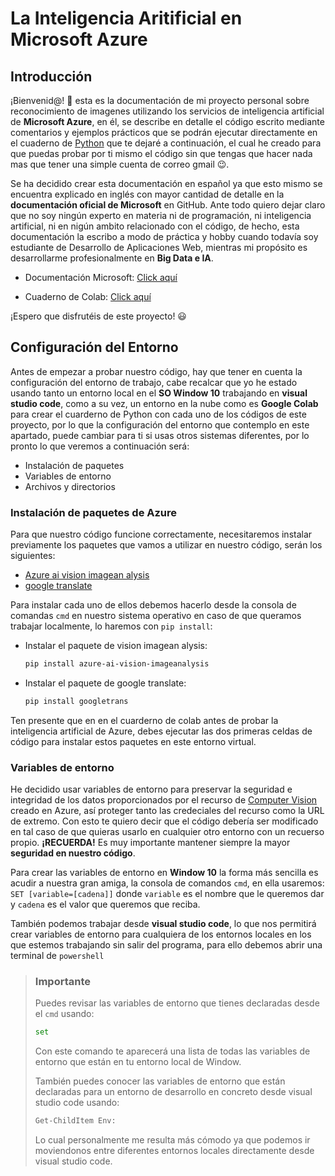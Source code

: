 # La Inteligencia Aritificial en Microsoft Azure

## Introducción

¡Bienvenid@! 👋 esta es la documentación de mi proyecto personal sobre reconocimiento de imagenes utilizando los servicios de inteligencia artificial de **Microsoft Azure**, en él, se describe en detalle el código escrito mediante comentarios y ejemplos prácticos que se podrán ejecutar directamente en el cuaderno de [Python](https://www.python.org/psf-landing/) que te dejaré a continuación, el cual he creado para que puedas probar por ti mismo el código sin que tengas que hacer nada mas que tener una simple cuenta de correo gmail 😉.

Se ha decidido crear esta documentación en español ya que esto mismo se encuentra explicado en inglés con mayor cantidad de detalle en la **documentación oficial de Microsoft** en GitHub. Ante todo quiero dejar claro que no soy ningún experto en materia ni de programación, ni inteligencia artificial, ni en nigún ambito relacionado con el código, de hecho, esta documentación la escribo a modo de práctica y hobby cuando todavía soy estudiante de Desarrollo de Aplicaciones Web, mientras mi propósito es desarrollarme profesionalmente en **Big Data e IA**. 

+ Documentación Microsoft: [Click aquí](https://learn.microsoft.com/en-us/azure/ai-services/computer-vision/overview-image-analysis?tabs=4-0)

+ Cuaderno de Colab: [Click aquí](https://colab.research.google.com/drive/1tQ1ebKbxK0BhLUiDoIbv2nvHlXqNqxil#scrollTo=Pgdz-5wIMh-M)

¡Espero que disfrutéis de este proyecto! 😃

## Configuración del Entorno

Antes de empezar a probar nuestro código, hay que tener en cuenta la configuración del entorno de trabajo, cabe recalcar que yo he estado usando tanto un entorno local en el **SO Window 10** trabajando en **visual studio code**, como a su vez, un entorno en la nube como es **Google Colab** para crear el cuarderno de Python con cada uno de los códigos de este proyecto, por lo que la configuración del entorno que contemplo en este apartado, puede cambiar para ti si usas otros sistemas diferentes, por lo pronto lo que veremos a continuación será:

+ Instalación de paquetes
+ Variables de entorno
+ Archivos y directorios

### Instalación de paquetes de Azure

Para que nuestro código funcione correctamente, necesitaremos instalar previamente los paquetes que vamos a utilizar en nuestro código, serán los siguientes:

+ [Azure ai vision imagean alysis](https://pypi.org/project/azure-ai-vision-imageanalysis/)
+ [google translate](https://pypi.org/project/googletrans/)

Para instalar cada uno de ellos debemos hacerlo desde la consola de comandas `cmd` en nuestro sistema operativo en caso de que queramos trabajar localmente, lo haremos con `pip install`:

+ Instalar el paquete de vision imagean alysis:
  ```bash
  pip install azure-ai-vision-imageanalysis
  ```
+ Instalar el paquete de google translate:
  ```bash
  pip install googletrans
  ```
Ten presente que en en el cuarderno de colab antes de probar la inteligencia artificial de Azure, debes ejecutar las dos primeras celdas de código para instalar estos paquetes en este entorno virtual.

### Variables de entorno

He decidido usar variables de entorno para preservar la seguridad e integridad de los datos proporcionados por el recurso de [Computer Vision](https://portal.vision.cognitive.azure.com/gallery/featured) creado en Azure, así proteger tanto las credeciales del recurso como la URL de extremo. Con esto te quiero decir que el código debería ser modificado en tal caso de que quieras usarlo en cualquier otro entorno con un recuerso propio. **¡RECUERDA!** Es muy importante mantener siempre la mayor **seguridad en nuestro código**.

Para crear las variables de entorno en **Window 10** la forma más sencilla es acudir a nuestra gran amiga, la consola de comandos `cmd`, en ella usaremos: `SET [variable=[cadena]]` donde `variable` es el nombre que le queremos dar y `cadena` es el valor que queremos que reciba.

También podemos trabajar desde **visual studio code**, lo que nos permitirá crear variables de entorno para cualquiera de los entornos locales en los que estemos trabajando sin salir del programa, para ello debemos abrir una terminal de `powershell`  



>### Importante
>Puedes revisar las variables de entorno que tienes declaradas desde el `cmd` usando:
>```bash
>set
>```
>Con este comando te aparecerá una lista de todas las variables de entorno que están en tu entorno local de Window.
>
>También puedes conocer las variables de entorno que están declaradas para un entorno de desarrollo en concreto desde visual studio code usando: 
>```bash
>Get-ChildItem Env:
>```
>Lo cual personalmente me resulta más cómodo ya que podemos ir moviendonos entre diferentes entornos locales directamente desde visual studio code.








